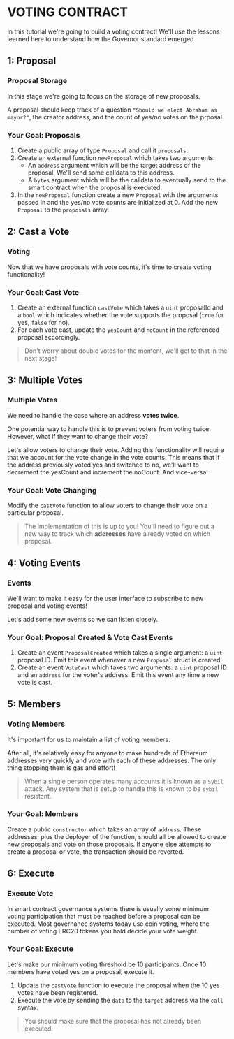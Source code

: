 # VOTING CONTRACT

In this tutorial we're going to build a voting contract! We'll use the lessons learned here to understand how the Governor standard emerged 

## 1: Proposal
### Proposal Storage 
In this stage we're going to focus on the storage of new proposals.

A proposal should keep track of a question `"Should we elect Abraham as mayor?"`, the creator address, and the count of yes/no votes on the prposal.

### Your Goal: Proposals
1. Create a public array of type `Proposal` and call it `proposals`.
2. Create an external function `newProposal` which takes two arguments:
    - An `address` argument which will be the target address of the proposal. We'll send some calldata to this address.
    - A `bytes` argument which will be the calldata to eventually send to the smart contract when the proposal is executed.
3. In the `newProposal` function create a new `Proposal` with the arguments passed in and the yes/no vote counts are initialized at 0.
Add the new `Proposal` to the `proposals` array.


## 2: Cast a Vote
### Voting 
Now that we have proposals with vote counts, it's time to create voting functionality!

### Your Goal: Cast Vote
1. Create an external function `castVote` which takes a `uint` proposalId and a `bool` which indicates whether the vote supports the proposal (`true` for yes, `false` for no).
2. For each vote cast, update the `yesCount` and `noCount` in the referenced proposal accordingly.
> Don't worry about double votes for the moment, we'll get to that in the next stage!


## 3: Multiple Votes
### Multiple Votes
We need to handle the case where an address **votes twice**. 

One potential way to handle this is to prevent voters from voting twice. However, what if they want to change their vote? 

Let's allow voters to change their vote. Adding this functionality will require that we account for the vote change in the vote counts. This means that if the address previously voted yes and switched to no, we'll want to decrement the yesCount and increment the noCount. And vice-versa!

### Your Goal: Vote Changing
Modify the `castVote` function to allow voters to change their vote on a particular proposal.
> The implementation of this is up to you! You'll need to figure out a new way to track which **addresses** have already voted on which proposal.


## 4: Voting Events
### Events
We'll want to make it easy for the user interface to subscribe to new proposal and voting events! 

Let's add some new events so we can listen closely. 

### Your Goal: Proposal Created & Vote Cast Events
1. Create an event `ProposalCreated` which takes a single argument: a `uint` proposal ID. Emit this event whenever a new `Proposal` struct is created.
2. Create an event `VoteCast` which takes two arguments: a `uint` proposal ID and an `address` for the voter's address. Emit this event any time a new vote is cast.


## 5: Members
### Voting Members
It's important for us to maintain a list of voting members.

After all, it's relatively easy for anyone to make hundreds of Ethereum addresses very quickly and vote with each of these addresses. The only thing stopping them is gas and effort! 

> When a single person operates many accounts it is known as a `Sybil` attack. Any system that is setup to handle this is known to be `sybil` resistant.

### Your Goal: Members
Create a public `constructor` which takes an array of `address`. These addresses, plus the deployer of the function, should all be allowed to create new proposals and vote on those proposals.
If anyone else attempts to create a proposal or vote, the transaction should be reverted.


## 6: Execute
### Execute Vote
In smart contract governance systems there is usually some minimum voting participation that must be reached before a proposal can be executed. Most governance systems today use coin voting, where the number of voting ERC20 tokens you hold decide your vote weight.

### Your Goal: Execute
Let's make our minimum voting threshold be 10 participants. Once 10 members have voted yes on a proposal, execute it.

1. Update the `castVote` function to execute the proposal when the 10 yes votes have been registered.
2. Execute the vote by sending the `data` to the `target` address via the `call` syntax.
> You should make sure that the proposal has not already been executed.
